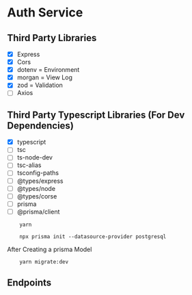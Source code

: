 # Auth Service

## Third Party Libraries

- [x] Express
- [x] Cors
- [x] dotenv = Environment
- [x] morgan = View Log
- [x] zod = Validation
- [ ] Axios

## Third Party Typescript Libraries (For Dev Dependencies)

- [x] typescript
- [ ] tsc
- [ ] ts-node-dev
- [ ] tsc-alias
- [ ] tsconfig-paths
- [ ] @types/express
- [ ] @types/node
- [ ] @types/corse
- [ ] prisma
- [ ] @prisma/client

```Run this Command
    yarn
```

```Run this Command
    npx prisma init --datasource-provider postgresql
```

<p>After Creating a prisma Model</p>

```Run this Command
    yarn migrate:dev
```

## Endpoints
